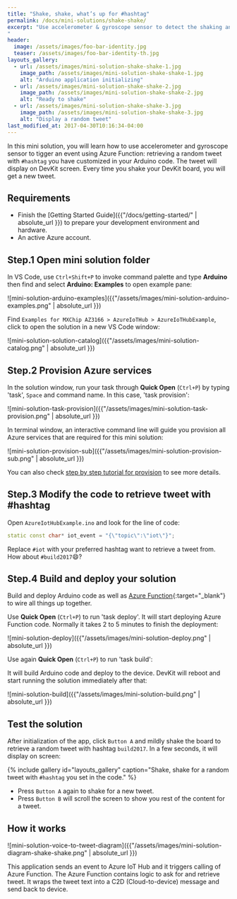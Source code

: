 ```yaml
---
title: "Shake, shake, what’s up for #hashtag"
permalink: /docs/mini-solutions/shake-shake/
excerpt: "Use accelerometer & gyroscope sensor to detect the shaking and a simple Azure Function app for getting a random tweet with #hashtag.
"
header:
  image: /assets/images/foo-bar-identity.jpg
  teaser: /assets/images/foo-bar-identity-th.jpg
layouts_gallery:
  - url: /assets/images/mini-solution-shake-shake-1.jpg
    image_path: /assets/images/mini-solution-shake-shake-1.jpg
    alt: "Arduino application initializing"
  - url: /assets/images/mini-solution-shake-shake-2.jpg
    image_path: /assets/images/mini-solution-shake-shake-2.jpg
    alt: "Ready to shake"
  - url: /assets/images/mini-solution-shake-shake-3.jpg
    image_path: /assets/images/mini-solution-shake-shake-3.jpg
    alt: "Display a random tweet"
last_modified_at: 2017-04-30T10:16:34-04:00
---
```


In this mini solution, you will learn how to use accelerometer and gyroscope sensor to tigger an event using Azure Function: retrieving a random tweet with `#hashtag` you have customized in your Arduino code. The tweet will display on DevKit screen. Every time you shake your DevKit board, you will get a new tweet.

## Requirements

* Finish the [Getting Started Guide]({{"/docs/getting-started/" | absolute_url }}) to prepare your development environment and hardware.
* An active Azure account.

## Step.1 Open mini solution folder

In VS Code, use `Ctrl+Shift+P` to invoke command palette and type **Arduino** then find and select **Arduino: Examples** to open example pane:

![mini-solution-arduino-examples]({{"/assets/images/mini-solution-arduino-examples.png" | absolute_url }})

Find `Examples for MXChip AZ3166 > AzureIoTHub > AzureIoTHubExample`, click to open the solution in a new VS Code window:

![mini-solution-solution-catalog]({{"/assets/images/mini-solution-catalog.png" | absolute_url }})

## Step.2 Provision Azure services

In the solution window, run your task through **Quick Open** (`Ctrl+P`) by typing 'task', `Space` and command name. In this case, 'task provision':

![mini-solution-task-provision]({{"/assets/images/mini-solution-task-provision.png" | absolute_url }})

In terminal window, an interactive command line will guide you provision all Azure services that are required for this mini solution:

![mini-solution-provision-sub]({{"/assets/images/mini-solution-provision-sub.png" | absolute_url }})

You can also check [step by step tutorial for provision](/azure-iot-developer-kit/solutions/common/provision-step-by-step.html) to see more details.

## Step.3 Modify the code to retrieve tweet with #hashtag

Open `AzureIotHubExample.ino` and look for the line of code:

```cpp
static const char* iot_event = "{\"topic\":\"iot\"}";
```

Replace `#iot` with your preferred hashtag want to retrieve a tweet from. How about `#build2017`:smile:?

## Step.4 Build and deploy your solution

Build and deploy Arduino code as well as [Azure Function](https://azure.microsoft.com/en-us/services/functions/){:target="_blank"} to wire all things up together.

Use **Quick Open** (`Ctrl+P`) to run 'task deploy'. It will start deploying Azure Function code. Normally it takes 2 to 5 minutes to finish the deployment:

![mini-solution-deploy]({{"/assets/images/mini-solution-deploy.png" | absolute_url }})

Use again **Quick Open** (`Ctrl+P`) to run 'task build':

It will build Arduino code and deploy to the device. DevKit will reboot and start running the solution immediately after that:

![mini-solution-build]({{"/assets/images/mini-solution-build.png" | absolute_url }})

## Test the solution

After initialization of the app, click `Button A` and mildly shake the board to retrieve a random tweet with hashtag `build2017`. In a few seconds, it will display on screen:

{% include gallery id="layouts_gallery" caption="Shake, shake for a random tweet with `#hashtag` you set in the code." %}

- Press `Button A` again to shake for a new tweet.
- Press `Button B` will scroll the screen to show you rest of the content for a tweet.

## How it works

![mini-solution-voice-to-tweet-diagram]({{"/assets/images/mini-solution-diagram-shake-shake.png" | absolute_url }})

This application sends an event to Azure IoT Hub and it triggers calling of Azure Function. The Azure Function contains logic to ask for and retrieve tweet. It wraps the tweet text into a C2D (Cloud-to-device) message and send back to device.
